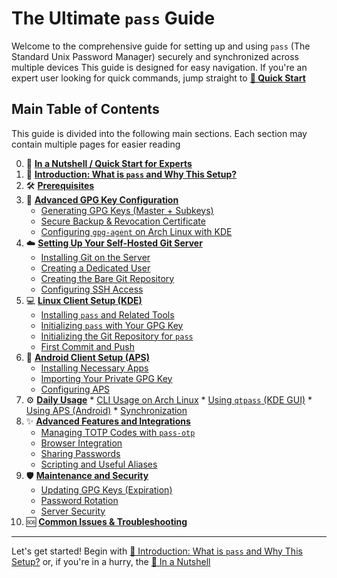 # The Ultimate `pass` Guide
Welcome to the comprehensive guide for setting up and using `pass` (The Standard Unix Password Manager) securely and synchronized across multiple devices
This guide is designed for easy navigation. If you're an expert user looking for quick commands, jump straight to [**🚀 Quick Start**](./00_In-A-Nutshell.md)

## Main Table of Contents
This guide is divided into the following main sections. Each section may contain multiple pages for easier reading

0.  🚀 **[In a Nutshell / Quick Start for Experts](./00_In-A-Nutshell.md)**
1.  🤔 **[Introduction: What is `pass` and Why This Setup?](./01_Introduction_and_Why.md)**
2.  🛠️ **[Prerequisites](./02_Prerequisites.md)**
3.  🔑 **[Advanced GPG Key Configuration](./03_GPG_Setup/README.md)**
    *   [Generating GPG Keys (Master + Subkeys)](./03_GPG_Setup/3.1_Generating_Keys.md)
    *   [Secure Backup & Revocation Certificate](./03_GPG_Setup/3.2_Backup_and_Revocation.md)
    *   [Configuring `gpg-agent` on Arch Linux with KDE](./03_GPG_Setup/3.3_GPG_Agent_KDE.md)
4.  ☁️ **[Setting Up Your Self-Hosted Git Server](./04_Server_Git_Setup/README.md)**
    *   [Installing Git on the Server](./04_Server_Git_Setup/4.1_Installing_Git.md)
    *   [Creating a Dedicated User](./04_Server_Git_Setup/4.2_Dedicated_User.md)
    *   [Creating the Bare Git Repository](./04_Server_Git_Setup/4.3_Bare_Repository.md)
    *   [Configuring SSH Access](./04_Server_Git_Setup/4.4_SSH_Access.md)
5.  💻 **[Linux Client Setup (KDE)](./05_Arch_Linux_Client_Setup/README.md)**
    *   [Installing `pass` and Related Tools](./05_Arch_Linux_Client_Setup/5.1_Installing_Pass.md)
    *   [Initializing `pass` with Your GPG Key](./05_Arch_Linux_Client_Setup/5.2_Initializing_Pass_GPG.md)
    *   [Initializing the Git Repository for `pass`](./05_Arch_Linux_Client_Setup/5.3_Initializing_Git_Repo.md)
    *   [First Commit and Push](./05_Arch_Linux_Client_Setup/5.4_First_Commit_Push.md)
6.  📱 **[Android Client Setup (APS)](./06_Android_Client_Setup/README.md)**
    *   [Installing Necessary Apps](./06_Android_Client_Setup/6.1_Installing_Apps.md)
    *   [Importing Your Private GPG Key](./06_Android_Client_Setup/6.2_Importing_GPG_Key.md)
    *   [Configuring APS](./06_Android_Client_Setup/6.3_Configuring_APS.md)
7.   ⚙️ **[Daily Usage](./07_Daily_Usage/README.md)**
    *   [CLI Usage on Arch Linux](./07_Daily_Usage/7.1_CLI_Usage_Arch.md)
    *   [Using `qtpass` (KDE GUI)](./07_Daily_Usage/7.2_QtPass_KDE.md)
    *   [Using APS (Android)](./07_Daily_Usage/7.3_APS_Usage_Android.md)
    *   [Synchronization](./07_Daily_Usage/7.4_Synchronization.md)
8.  ✨ **[Advanced Features and Integrations](./08_Advanced_Features/README.md)**
    *   [Managing TOTP Codes with `pass-otp`](./08_Advanced_Features/8.1_Pass_OTP.md)
    *   [Browser Integration](./08_Advanced_Features/8.2_Browser_Integration.md)
    *   [Sharing Passwords](./08_Advanced_Features/8.3_Sharing_Passwords.md)
    *   [Scripting and Useful Aliases](./08_Advanced_Features/8.4_Scripting_Alias.md)
9. 🛡️ **[Maintenance and Security](./09_Maintenance_Security/README.md)**
    *   [Updating GPG Keys (Expiration)](./09_Maintenance_Security/9.1_GPG_Key_Updates.md)
    *   [Password Rotation](./09_Maintenance_Security/9.2_Password_Rotation.md)
    *   [Server Security](./09_Maintenance_Security/9.3_Server_Security.md)
10. 🆘 **[Common Issues & Troubleshooting](./10_Troubleshooting.md)**

---
Let's get started! Begin with [🤔 Introduction: What is `pass` and Why This Setup?](./01_Introduction_and_Why.md) or, if you're in a hurry, the [🚀 In a Nutshell](./00_In-A-Nutshell.md)
